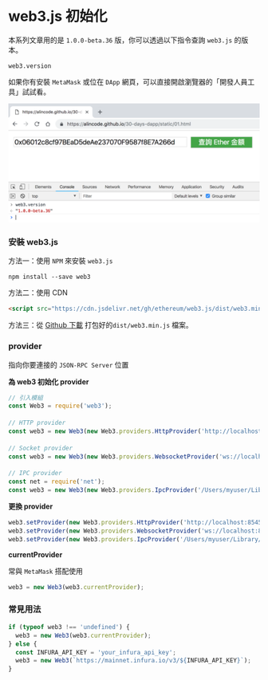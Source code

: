 # web3.js 初始化

本系列文章用的是 `1.0.0-beta.36` 版，你可以透過以下指令查詢 `web3.js` 的版本。

```
web3.version
```

如果你有安裝 `MetaMask` 或位在 `DApp` 網頁，可以直接開啟瀏覽器的「開發人員工具」試試看。

![](assets/05_console.png)

### 安裝 web3.js

方法一：使用 `NPM` 來安裝 `web3.js`

```
npm install --save web3
```

方法二：使用 CDN

```html
<script src="https://cdn.jsdelivr.net/gh/ethereum/web3.js/dist/web3.min.js"></script>
```

方法三：從 [Github 下載](https://github.com/ethereum/web3.js) 打包好的`dist/web3.min.js` 檔案。

### provider

指向你要連接的 `JSON-RPC Server` 位置

**為 web3 初始化 provider**

```js
// 引入模組
const Web3 = require('web3');

// HTTP provider
const web3 = new Web3(new Web3.providers.HttpProvider('http://localhost:8545'));

// Socket provider
const web3 = new Web3(new Web3.providers.WebsocketProvider('ws://localhost:8546'));

// IPC provider
const net = require('net');
const web3 = new Web3(new Web3.providers.IpcProvider('/Users/myuser/Library/Ethereum/geth.ipc', net));
```

**更換 provider**

```js
web3.setProvider(new Web3.providers.HttpProvider('http://localhost:8545'));
web3.setProvider(new Web3.providers.WebsocketProvider('ws://localhost:8546'));
web3.setProvider(new Web3.providers.IpcProvider('/Users/myuser/Library/Ethereum/geth.ipc', net));
```

**currentProvider**

常與 `MetaMask` 搭配使用

```js
web3 = new Web3(web3.currentProvider);
```

### 常見用法

```js
if (typeof web3 !== 'undefined') {
  web3 = new Web3(web3.currentProvider);
} else {
  const INFURA_API_KEY = 'your_infura_api_key';
  web3 = new Web3(`https://mainnet.infura.io/v3/${INFURA_API_KEY}`);
}
```